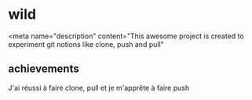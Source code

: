 # wild
<meta name="description" content="This awesome project is created to experiment git notions like clone, push and pull"</meta>


<section id ="achievements">  
 <h1>achievements</h1>
 <p>J'ai réussi à faire clone, pull et je m'apprête à faire push</p>
 </section>
